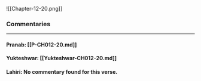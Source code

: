 ![[Chapter-12-20.png]]

### Commentaries

---

#### Pranab: [[P-CH012-20.md]]

#### Yukteshwar: [[Yukteshwar-CH012-20.md]]

#### Lahiri: No commentary found for this verse.
